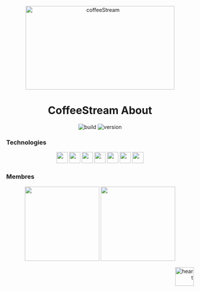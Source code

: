 <p align="center"><img src="https://coffeeStream/api/logo.svg" width="400px" height="225px" alt="coffeeStream"></p>

<h1 align="center">CoffeeStream About</h1>

<p align="center">
    <img src="https://img.shields.io/badge/build-dev-red.svg?style=for-the-badge" alt="build">
    <img src="https://img.shields.io/badge/version-v0.0.01--d13-red.svg?style=for-the-badge" alt="version"> 

</p>

### Technologies
<p align="center">
  <img height="30" src="https://img.shields.io/badge/Angular-DD0031?style=for-the-badge&logo=angular&logoColor=white">
  <img height="30" src="https://img.shields.io/badge/MongoDB-4EA94B?style=for-the-badge&logo=mongodb&logoColor=white">
  <img height="30" src="https://img.shields.io/badge/Amazon_AWS-232F3E?style=for-the-badge&logo=amazon-aws&logoColor=white">
  <img height="30" src="https://img.shields.io/badge/JavaScript-F7DF1E?style=for-the-badge&logo=javascript&logoColor=black">
  <img height="30" src="https://img.shields.io/badge/HTML5-E34F26?style=for-the-badge&logo=html5&logoColor=white">
  <img height="30" src="https://img.shields.io/badge/Go-00ADD8?style=for-the-badge&logo=go&logoColor=white">
  <img height="30" src="https://img.shields.io/badge/CSS3-1572B6?style=for-the-badge&logo=css3&logoColor=white">
 </p>
  
### Membres
  <p align="center">
    <img height="200" src="https://lanyard-profile-readme.vercel.app/api/638071631377596461"/>
    <img height="200" src="https://lanyard-profile-readme.vercel.app/api/638071631377596461"/>
</p>

<p align="right">
        <img height="50" src="http://forthebadge.com/images/badges/built-with-love.svg" alt="heart">
    </p>
